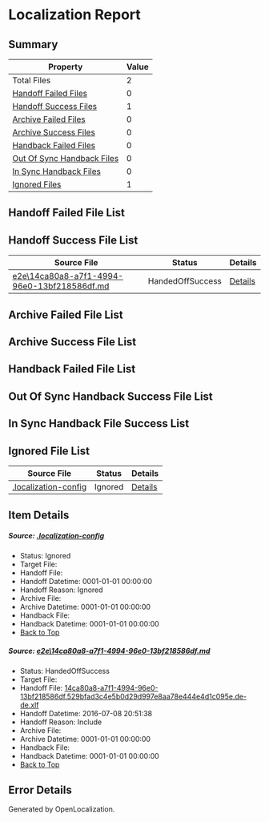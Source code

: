 # <a name='report-top'></a> Localization Report

## Summary
 Property | Value 
 -------- | ----- 
 Total Files | 2
[ Handoff Failed Files ](#handoff-failed-list)| 0
[ Handoff Success Files ](#handoff-success-list)| 1
[ Archive Failed Files ](#archive-failed-list)| 0
[ Archive Success Files ](#archive-success-list)| 0
[ Handback Failed Files ](#handback-failed-list)| 0
[ Out Of Sync Handback Files ](#outofsync-handback-success-list)| 0
[ In Sync Handback Files ](#insync-handback-success-list)| 0
[ Ignored Files ](#ignored-list)| 1

## <a name='handoff-failed-list'></a> Handoff Failed File List

## <a name='handoff-success-list'></a> Handoff Success File List
 Source File | Status | Details 
 ----------- | ------ | ------- 
 [e2e\14ca80a8-a7f1-4994-96e0-13bf218586df.md](https://github.com/OpenLocalizationTestOrg/oltest/blob/71c4395cfe647d82ee97b3dcb0ed79a7ce024c91/e2e/14ca80a8-a7f1-4994-96e0-13bf218586df.md) | HandedOffSuccess | [Details](#d73536d5ad8ac34f91c1689ba9acf2903a3238e71)

## <a name='archive-failed-list'></a> Archive Failed File List

## <a name='archive-success-list'></a> Archive Success File List

## <a name='handback-failed-list'></a> Handback Failed File List

## <a name='outofsync-handback-success-list'></a> Out Of Sync Handback Success File List

## <a name='insync-handback-success-list'></a> In Sync Handback File Success List

## <a name='ignored-list'></a> Ignored File List
 Source File | Status | Details 
 ----------- | ------ | ------- 
 [.localization-config](https://github.com/OpenLocalizationTestOrg/oltest/blob/71c4395cfe647d82ee97b3dcb0ed79a7ce024c91/.localization-config) | Ignored | [Details](#3d4f252ac210baf56311d7e97dcc2db10974dbd20)

## Item Details
##### <a name='3d4f252ac210baf56311d7e97dcc2db10974dbd20'></a> Source: [.localization-config](https://github.com/OpenLocalizationTestOrg/oltest/blob/71c4395cfe647d82ee97b3dcb0ed79a7ce024c91/.localization-config)
* Status: Ignored
* Target File: 
* Handoff File: 
* Handoff Datetime: 0001-01-01 00:00:00
* Handoff Reason: Ignored
* Archive File: 
* Archive Datetime: 0001-01-01 00:00:00
* Handback File: 
* Handback Datetime: 0001-01-01 00:00:00
* [Back to Top](#report-top)

##### <a name='d73536d5ad8ac34f91c1689ba9acf2903a3238e71'></a> Source: [e2e\14ca80a8-a7f1-4994-96e0-13bf218586df.md](https://github.com/OpenLocalizationTestOrg/oltest/blob/71c4395cfe647d82ee97b3dcb0ed79a7ce024c91/e2e/14ca80a8-a7f1-4994-96e0-13bf218586df.md)
* Status: HandedOffSuccess
* Target File: 
* Handoff File: [14ca80a8-a7f1-4994-96e0-13bf218586df.529bfad3c4e5b0d29d997e8aa78e444e4d1c095e.de-de.xlf](https://github.com/OpenLocalizationTestOrg/olhandoff-e2e/blob/35f29f649c5a7d0a2e43928e0c9b6e0eb0c148b0/ol-handoff/OpenLocalizationTestOrg/oltest-dede-fly/ci/ht/14ca80a8-a7f1-4994-96e0-13bf218586df.529bfad3c4e5b0d29d997e8aa78e444e4d1c095e.de-de.xlf)
* Handoff Datetime: 2016-07-08 20:51:38
* Handoff Reason: Include
* Archive File: 
* Archive Datetime: 0001-01-01 00:00:00
* Handback File: 
* Handback Datetime: 0001-01-01 00:00:00
* [Back to Top](#report-top)


## Error Details

Generated by OpenLocalization.
